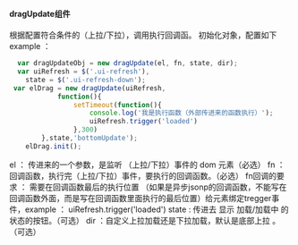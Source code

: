 
####  dragUpdate组件
根据配置符合条件的（上拉/下拉），调用执行回调函。
初始化对象，配置如下
example ：
```js
  var dragUpdateObj = new dragUpdate(el, fn, state, dir);
  var uiRefresh = $('.ui-refresh'),
    state = $('.ui-refresh-down');
 var elDrag = new dragUpdate(uiRefresh,
            function(){
                setTimeout(function(){
                    console.log('我是执行函数（外部传进来的函数执行）');
                    uiRefresh.trigger('loaded')
                },300)
        },state,'bottomUpdate');
    elDrag.init();
```
el ： 传进来的一个参数，是监听 （上拉/下拉）事件的 dom 元素（必选）
fn ： 回调函数，执行完（上拉/下拉）事件，要执行的回调函数。（必选）
fn回调的要求 ： 需要在回调函数最后的执行位置 （如果是异步jsonp的回调函数，不能写在回调函数外面，而是写在回调函数里面执行的最后位置）给元素绑定tregger事件，example ： uiRefresh.trigger('loaded')
state : 传进去 显示 加载/加载中 的状态的按钮。（可选）
dir ：自定义上拉加载还是下拉加载，默认是底部上拉 。（可选）
